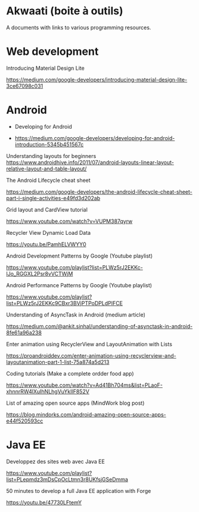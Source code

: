 # Akwaati (boite à outils)
A documents with links to various programming resources.

# Web development

Introducing Material Design Lite

https://medium.com/google-developers/introducing-material-design-lite-3ce67098c031


# Android

* Developing for Android
- https://medium.com/google-developers/developing-for-android-introduction-5345b451567c

Understanding layouts for beginners
https://www.androidhive.info/2011/07/android-layouts-linear-layout-relative-layout-and-table-layout/

The Android Lifecycle cheat sheet

https://medium.com/google-developers/the-android-lifecycle-cheat-sheet-part-i-single-activities-e49fd3d202ab

Grid layout and CardView tutorial

https://www.youtube.com/watch?v=VUPM387qyrw

Recycler View Dynamic Load Data

https://youtu.be/PamhELVWYY0

Android Development Patterns by Google (Youtube playlist)

https://www.youtube.com/playlist?list=PLWz5rJ2EKKc-lJo_RGGXL2Psr8vVCTWjM

Android Performance Patterns by Google (Youtube playlist)

https://www.youtube.com/playlist?list=PLWz5rJ2EKKc9CBxr3BVjPTPoDPLdPIFCE

Understanding of AsyncTask in Android (medium article)

https://medium.com/@ankit.sinhal/understanding-of-asynctask-in-android-8fe61a96a238

Enter animation using RecyclerView and LayoutAnimation with Lists

https://proandroiddev.com/enter-animation-using-recyclerview-and-layoutanimation-part-1-list-75a874a5d213


Coding tutorials (Make a complete ordder food app)

https://www.youtube.com/watch?v=Ad41Bh704ms&list=PLaoF-xhnnrRW4lXuIhNLhgVuYkIlF852V

List of amazing open source apps (MindWork blog post)

https://blog.mindorks.com/android-amazing-open-source-apps-e44f520593cc


# Java EE

Developpez des sites web avec Java EE

https://www.youtube.com/playlist?list=PLepmdz3mDsCpOcLtmn3r8UKfsjGSeDmma

50 minutes to develop a full Java EE application with Forge

https://youtu.be/47730LFtemY

